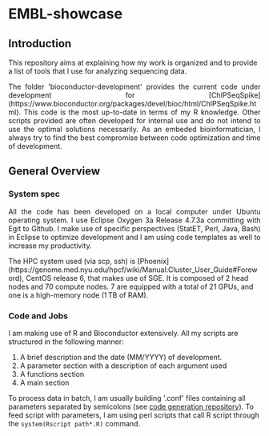 # EMBL-showcase

## Introduction


This repository aims at explaining how my work is organized and to provide a list of tools that I use for analyzing sequencing data.

<p style="text-align: justify;"> The folder 'bioconductor-development' provides the current code under development for [ChIPSeqSpike](https://www.bioconductor.org/packages/devel/bioc/html/ChIPSeqSpike.html). This code is the most up-to-date in terms of my R knowledge. Other scripts provided are often developed for internal use and do not intend to use the optimal solutions necessarily. As an embeded bioinformatician, I always try to find the best compromise between code optimization and time of development.</p>

## General Overview

### System spec

<p style="text-align: justify;"> All the code has been developed on a local computer under Ubuntu operating system. I use Eclipse Oxygen 3a Release 4.7.3a committing with Egit to Github. I make use of specific perspectives (StatET, Perl, Java, Bash) in Eclipse to optimize development and I am using code templates as well to increase my productivity.</p>
The HPC system used (via scp, ssh) is [Phoenix](https://genome.med.nyu.edu/hpcf/wiki/Manual:Cluster_User_Guide#Foreword), CentOS release 6, that makes use of SGE. It is composed of 2 head nodes and 70 compute nodes. 7 are equipped with a total of 21 GPUs, and one is a high-memory node (1 TB of RAM).</p>

### Code and Jobs

I am making use of R and Bioconductor extensively. All my scripts are structured in the following manner:

  1. A brief description and the date (MM/YYYY) of development. 
  2. A parameter section with a description of each argument used
  3. A functions section
  4. A main section

To process data in batch, I am usually building '.conf' files containing all parameters separated by semicolons (see [code generation repository]()). To feed script with parameters, I am using perl scripts that call R script through the `system(Rscript path*.R)` command.
